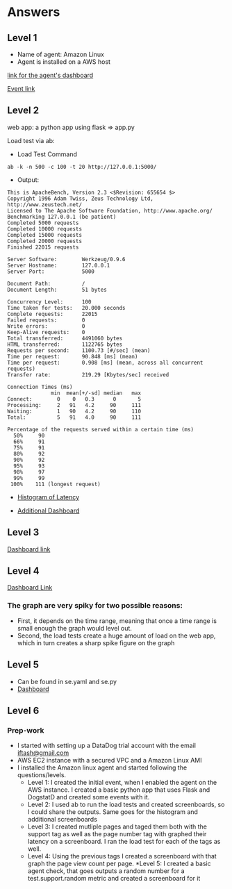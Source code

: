 # Answers

## Level 1
* Name of agent: Amazon Linux
* Agent is installed on a AWS host

[link for the agent's dashboard](https://p.datadoghq.com/sb/34cc3a8175)

[Event link](https://app.datadoghq.com/event/event?id=2599350133770195633)


## Level 2
web app: a python app using flask => app.py

Load test via ab:

* Load Test Command
```
ab -k -n 500 -c 100 -t 20 http://127.0.0.1:5000/
```
* Output:

```
This is ApacheBench, Version 2.3 <$Revision: 655654 $>
Copyright 1996 Adam Twiss, Zeus Technology Ltd, http://www.zeustech.net/
Licensed to The Apache Software Foundation, http://www.apache.org/
Benchmarking 127.0.0.1 (be patient)
Completed 5000 requests
Completed 10000 requests
Completed 15000 requests
Completed 20000 requests
Finished 22015 requests

Server Software:        Werkzeug/0.9.6
Server Hostname:        127.0.0.1
Server Port:            5000

Document Path:          /
Document Length:        51 bytes

Concurrency Level:      100
Time taken for tests:   20.000 seconds
Complete requests:      22015
Failed requests:        0
Write errors:           0
Keep-Alive requests:    0
Total transferred:      4491060 bytes
HTML transferred:       1122765 bytes
Requests per second:    1100.73 [#/sec] (mean)
Time per request:       90.848 [ms] (mean)
Time per request:       0.908 [ms] (mean, across all concurrent requests)
Transfer rate:          219.29 [Kbytes/sec] received

Connection Times (ms)
              min  mean[+/-sd] median   max
Connect:        0    0   0.3      0       5
Processing:     2   91   4.2     90     111
Waiting:        1   90   4.2     90     110
Total:          5   91   4.0     90     111

Percentage of the requests served within a certain time (ms)
  50%     90
  66%     91
  75%     91
  80%     92
  90%     92
  95%     93
  98%     97
  99%     99
 100%    111 (longest request)
```

 * [Histogram of Latency](https://p.datadoghq.com/sb/145eb484e6)


* [Additional Dashboard](https://p.datadoghq.com/sb/1b397b86b8)

## Level 3
[Dashboard link](https://p.datadoghq.com/sb/b0c792db21)

## Level 4
[Dashboard Link](https://p.datadoghq.com/sb/f2056727fb)

### The graph are very spiky for two possible reasons:
* First, it depends on the time range, meaning that once a time range is small enough the graph would level out.
* Second, the load tests create a huge amount of load on the web app, which in turn creates a sharp spike figure on the graph

## Level 5 ###
* Can be found in se.yaml and se.py
* [Dashboard](https://p.datadoghq.com/sb/4ea76a0d3b)

## Level 6
### Prep-work
* I started with setting up a DataDog trial account with the email iftash@gmail.com
* AWS EC2 instance with a secured VPC and a Amazon Linux AMI
* I installed the Amazon linux agent and started following the questions/levels.
  * Level 1: I created the initial event, when I enabled the agent on the AWS instance.
   I created a basic python app that uses Flask and DogstatD and created some events with it.
   * Level 2: I used ab to run the load tests and created screenboards, so I could share the outputs. Same goes for the histogram and additional screenboards
   * Level 3: I created mutliple pages and taged them both with the support tag as well as the page number tag with graphed their latency on a screenboard. I ran the load test for each of the tags as well.
   * Level 4:  Using the previous tags I created a screenboard with that graph the page view count per page.
   *Level 5: I created a basic agent check, that goes outputs a random number for a test.support.random metric and created a screenboard for it
